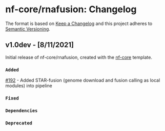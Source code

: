 # nf-core/rnafusion: Changelog

The format is based on [Keep a Changelog](https://keepachangelog.com/en/1.0.0/)
and this project adheres to [Semantic Versioning](https://semver.org/spec/v2.0.0.html).

## v1.0dev - [8/11/2021]

Initial release of nf-core/rnafusion, created with the [nf-core](https://nf-co.re/) template.

### `Added`
[#192](https://github.com/nf-core/rnafusion/pull/192) - Added STAR-fusion (genome download and fusion calling as local modules) into pipeline

### `Fixed`

### `Dependencies`

### `Deprecated`
